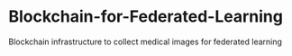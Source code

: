 # Blockchain-for-Federated-Learning
Blockchain infrastructure to collect medical images for federated learning
